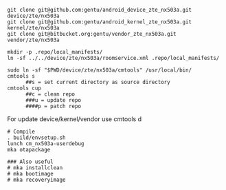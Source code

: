     git clone git@github.com:gentu/android_device_zte_nx503a.git device/zte/nx503a
    git clone git@github.com:gentu/android_kernel_zte_nx503a.git kernel/zte/nx503a
    git clone git@bitbucket.org:gentu/vendor_zte_nx503a.git vendor/zte/nx503a

    mkdir -p .repo/local_manifests/
    ln -sf ../../device/zte/nx503a/roomservice.xml .repo/local_manifests/

    sudo ln -sf "$PWD/device/zte/nx503a/cmtools" /usr/local/bin/
    cmtools s
          ##s = set current directory as source directory
    cmtools cup
          ##c = clean repo
          ###u = update repo
          ####p = patch repo

For update device/kernel/vendor use
    cmtools d

    # Compile
    . build/envsetup.sh
    lunch cm_nx503a-userdebug
    mka otapackage

    ### Also useful
    # mka installclean
    # mka bootimage
    # mka recoveryimage

